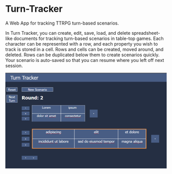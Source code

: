 # Turn-Tracker
A Web App for tracking TTRPG turn-based scenarios.  

In Turn Tracker, you can create, edit, save, load, and delete spreadsheet-like documents for tracking turn-based scenarios in table-top games. Each character can be represented with a row, and each property you wish to track is stored in a cell. Rows and cells can be created, moved around, and deleted. Rows can be duplicated below them to create scenarios quickly. Your scenario is auto-saved so that you can resume where you left off next session.  

![Turn Tracker Screenshot](https://github.com/DGStatic/Turn-Tracker/blob/main/images/turntracker2.PNG)

